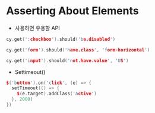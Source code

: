 # Asserting About Elements



- 사용하면 유용할 API
```cpp
cy.get(':checkbox').should('be.disabled')

cy.get('form').should('have.class', 'form-horizontal')

cy.get('input').should('not.have.value', 'US')
```


- Settimeout()
```cpp
$('button').on('click', (e) => {
  setTimeout(() => {
    $(e.target).addClass('active')
  }, 2000)
})
```
